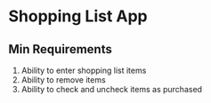 # Shopping List App

## Min Requirements
1. Ability to enter shopping list items
2. Ability to remove items 
3. Ability to check and uncheck items as purchased